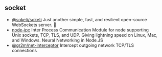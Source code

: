 ## socket

- [@soketi/soketi](https://github.com/soketi/soketi) Just another simple, fast, and resilient open-source WebSockets server. 📣
- [node-ipc](https://github.com/RIAEvangelist/node-ipc) Inter Process Communication Module for node supporting Unix sockets, TCP, TLS, and UDP. Giving lightning speed on Linux, Mac, and Windows. Neural Networking in Node.JS
- [@gr2m/net-interceptor](https://github.com/gr2m/node-net-interceptor) Intercept outgoing network TCP/TLS connections
